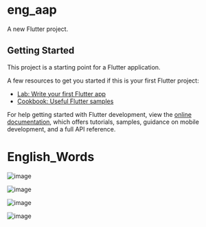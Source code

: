 # eng_aap

A new Flutter project.

## Getting Started

This project is a starting point for a Flutter application.

A few resources to get you started if this is your first Flutter project:

- [Lab: Write your first Flutter app](https://docs.flutter.dev/get-started/codelab)
- [Cookbook: Useful Flutter samples](https://docs.flutter.dev/cookbook)

For help getting started with Flutter development, view the
[online documentation](https://docs.flutter.dev/), which offers tutorials,
samples, guidance on mobile development, and a full API reference.
# English_Words

![image](https://github.com/user-attachments/assets/07be641b-4f52-4b20-b901-3ffd91ecdac4)

![image](https://github.com/user-attachments/assets/f199532d-eb18-4bd8-b1e4-ef221d8e6461)

![image](https://github.com/user-attachments/assets/c5b75de4-da81-4cc8-9dca-05db00d03290)

![image](https://github.com/user-attachments/assets/303970b4-9ab0-498d-bb24-72c64c0ac5f0)
